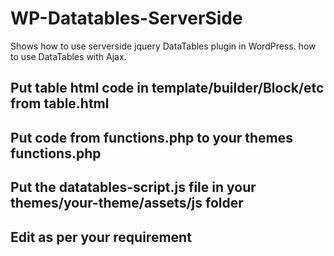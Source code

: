 # WP-Datatables-ServerSide
Shows how to use serverside jquery DataTables plugin in WordPress. how to use DataTables with Ajax.

## Put table html code in template/builder/Block/etc from table.html

## Put code from functions.php to your themes functions.php

## Put the datatables-script.js file in your themes/your-theme/assets/js folder 
  
## Edit as per your requirement
